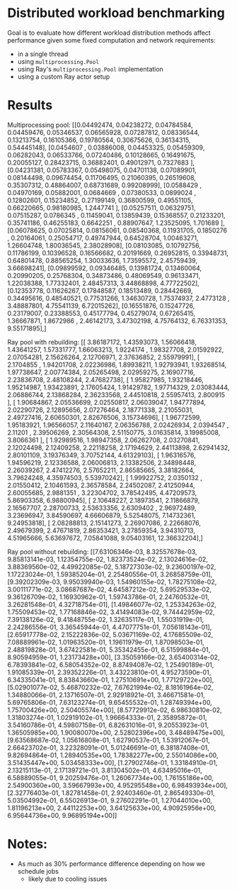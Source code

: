 # Distributed workload benchmarking


Goal is to evaluate how different workload distribution methods affect performance
given some fixed computation and network requirements: 
- in a single thread
- using `multiprocessing.Pool`
- using Ray's `multiprocessing.Pool` implementation
- using a custom Ray actor setup


# Results

Multiprocessing pool:
[[0.04492474, 0.04238272, 0.04784584, 0.04459476, 0.05346537, 0.06565928, 0.07287812, 0.08336544, 0.13213754, 0.16105366, 0.19780564, 0.30675626, 0.36134315, 0.54445148],
 [0.0454607 , 0.03886008, 0.04453325, 0.05459309, 0.06282043, 0.06533766, 0.07240486, 0.10128665, 0.16491675, 0.20055127, 0.28423715, 0.36882401, 0.49012971, 0.7327683 ],
 [0.04231381, 0.05783367, 0.05498075, 0.04701138, 0.07089901, 0.08144498, 0.09674454, 0.11706495, 0.21060395, 0.26519608, 0.35307312, 0.48864007, 0.68731689, 0.99208999],
 [0.0588429 , 0.04970169, 0.05882001, 0.0684669 , 0.07380533, 0.0899024 , 0.12802601, 0.15234852, 0.27199149, 0.36800599, 0.49551105, 0.66220665, 0.98180985, 1.2447741 ],
 [0.05257511, 0.06329751, 0.07515287, 0.0786345 , 0.11459041, 0.13859439, 0.15368557, 0.21233201, 0.35741186, 0.46255183, 0.6642251 , 0.88907647, 1.23525095, 1.701689  ],
 [0.06078625, 0.07025814, 0.08156061, 0.08540368, 0.11931705, 0.1850276 , 0.20164061, 0.25054717, 0.49747944, 0.64528704, 1.00463271, 1.26604748, 1.80036545, 2.38028908],
 [0.08103085, 0.10792756, 0.11786199, 0.10396528, 0.16566682, 0.20191669, 0.26952815, 0.33948731, 0.64801478, 0.88565254, 1.30033636, 1.73595572, 2.45759439, 3.66698241],
 [0.09899592, 0.09346485, 0.13981724, 0.13460064, 0.20990205, 0.25768304, 0.34873486, 0.48069549, 0.96133471, 1.22038388, 1.77332401, 2.48457313, 3.44868898, 4.77722502],
 [0.12353778, 0.11626267, 0.17848587, 0.18513489, 0.28442669, 0.34495616, 0.48540521, 0.77531266, 1.34630728, 1.75374937, 2.4773128 , 3.48887801, 4.75541139, 6.72015262],
 [0.16551876, 0.15247726, 0.23179007, 0.23388553, 0.45177794, 0.45279074, 0.67265415, 1.36667871, 1.8672986 , 2.46142173, 3.47302198, 4.75764132, 6.76331353, 9.55171895],]


Ray pool with rebuilding:
[[ 3.86187172,  1.43593073,  1.56066418,  1.43641257,  1.57331777,  1.66063213, 1.9224174 ,  1.98327708,  2.01592922,  2.07054281,  2.15626264,  2.12706971, 2.37636852,  2.55979991],
 [ 2.1704855 ,  1.94201708,  2.02236986,  1.89938211,  1.92793941,  1.93268514, 1.97738647,  2.00774384,  2.05265498,  2.02959275,  2.16907716,  2.23836708, 2.48108244,  2.47682738],
 [ 1.95827985,  1.93218446,  1.95214987,  1.93423891,  2.17605424,  1.91429782, 1.97714329,  2.03083444,  2.06886744,  2.13868284,  2.36233568,  2.44510818, 2.55957413,  2.800915  ],
 [ 1.90684867,  2.05536699,  2.02550817,  2.06039047,  1.94777894,  2.02290726, 2.12895656,  2.07276464,  2.18771338,  2.21055031,  2.49727416,  2.60650301, 2.82676506,  3.15734696],
 [ 1.96772599,  1.95183921,  1.96566057,  2.11640167,  2.06356788,  2.02426934, 2.0394547 ,  2.11201   ,  2.39506269,  2.30564308,  2.51150775,  3.01635814, 3.19985008,  3.8066361 ],
 [ 1.92989516,  1.98947358,  2.06262708,  2.03270841,  2.12024498,  2.12409258, 2.22118258,  2.17194629,  2.44113898,  2.62941432,  2.80101109,  3.19376349, 3.70752144,  4.61329103],
 [ 1.96316576,  1.94596219,  2.12336588,  2.06006813,  2.13382506,  2.34898448, 2.26039267,  2.47412276,  2.57652211,  2.86585665,  3.38182664,  3.79624248, 4.35974503,  5.53970242],
 [ 1.99922752,  2.0350132 ,  2.01550412,  2.10461593,  2.36578584,  2.24502087, 2.41250944,  2.60055685,  2.9881351 ,  3.22304702,  3.78542495,  4.47209573, 5.86903358,  6.98800945],
 [ 2.10648227,  2.18973541,  2.11866879,  2.16567707,  2.28700733,  2.53633356, 2.6309402 ,  2.96972489,  3.23696947,  3.84590697,  4.66606879,  5.52548075, 7.14732361,  9.24953818],
 [ 2.08288813,  2.15141273,  2.26907086,  2.22668076,  2.49679399,  2.47671819, 2.86353421,  3.27859354,  3.94310713,  4.51965666,  5.63697672,  7.05841088, 9.05403161, 12.36632204],]


Ray pool without rebuilding:
[[7.63106346e-03, 8.32557678e-03, 9.85813141e-03, 1.12354755e-02, 1.82373524e-02, 2.13024616e-02, 3.88369560e-02, 4.49922085e-02, 5.18727303e-02, 9.23600197e-02, 1.17223024e-01, 1.59385204e-01, 2.25480556e-01, 3.26858759e-01],
 [9.39202309e-03, 9.95039940e-03, 1.54960155e-02, 1.78275108e-02, 3.00111771e-02, 3.08687687e-02, 4.64587212e-02, 5.69529533e-02, 9.36126709e-02, 1.16930962e-01, 1.59743786e-01, 2.24760532e-01, 3.26281548e-01, 4.32718754e-01],
 [1.49846077e-02, 1.25334263e-02, 1.75509453e-02, 1.77168846e-02, 3.41494083e-02, 9.74442959e-02, 7.39138126e-02, 9.41848755e-02, 1.32635117e-01, 1.55031919e-01, 2.24286556e-01, 3.36545944e-01, 4.47077751e-01, 7.05618143e-01],
 [2.65917778e-02, 2.15222836e-02, 5.03671169e-02, 4.17685509e-02, 7.08889961e-02, 1.01963520e-01, 1.19611979e-01, 1.87098503e-01, 2.48819828e-01, 3.67422581e-01, 5.35342455e-01, 6.51599884e-01, 8.90594959e-01, 1.23173428e+00],
 [3.35059166e-02, 3.65400314e-02, 6.78393841e-02, 6.58054352e-02, 8.87494087e-02, 1.25490189e-01, 1.91085339e-01, 2.39352226e-01, 3.43223810e-01, 4.95273590e-01, 6.34335041e-01, 8.83843660e-01, 1.27510691e+00, 1.77129722e+00],
 [5.02901077e-02, 5.46870232e-02, 7.67621994e-02, 8.18161964e-02, 1.34880066e-01, 2.13716507e-01, 2.92918921e-01, 3.46671581e-01, 5.69765806e-01, 7.63123274e-01, 9.65455532e-01, 1.28749394e+00, 1.75700426e+00, 2.50405574e+00],
 [8.57729912e-02, 6.98630810e-02, 1.31803274e-01, 1.02919102e-01, 1.96664333e-01, 2.35895872e-01, 3.54160786e-01, 4.59807158e-01, 6.82631016e-01, 9.20553923e-01, 1.36505985e+00, 1.90080070e+00, 2.52802396e+00, 3.48489475e+00],
 [9.63568687e-02, 1.05616808e-01, 1.62790537e-01, 1.53912067e-01, 2.66423702e-01, 3.22328091e-01, 5.01246691e-01, 6.38187408e-01, 9.82694864e-01, 1.28940535e+00, 1.78382277e+00, 2.55014086e+00, 3.51435447e+00, 5.03458333e+00],
 [1.27902746e-01, 1.33184910e-01, 2.13215113e-01, 2.17139721e-01, 3.81304502e-01, 4.63495016e-01, 6.58889055e-01, 9.20259476e-01, 1.26067734e+00, 1.76155186e+00, 2.54900360e+00, 3.59667993e+00, 4.95295548e+00, 6.98493934e+00],
 [2.32776403e-01, 1.82781458e-01, 2.92403460e-01, 2.86549330e-01, 5.03504992e-01, 6.55026913e-01, 9.27602291e-01, 1.27044010e+00, 1.81196213e+00, 2.44112253e+00, 3.64125633e+00, 4.90925956e+00, 6.95644736e+00, 9.96895194e+00]]

# Notes:
- As much as 30% performance difference depending on how we schedule jobs
    - likely due to cooling issues
